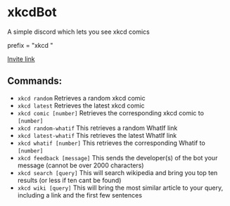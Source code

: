 # xkcdBot
A simple discord which lets you see xkcd comics

prefix = "xkcd "

[Invite link](https://discord.com/api/oauth2/authorize?client_id=718079038471798824&permissions=0&scope=bot)

## Commands:
- `xkcd random` Retrieves a random xkcd comic
- `xkcd latest` Retrieves the latest xkcd comic
- `xkcd comic [number]` Retrieves the corresponding xkcd comic to `[number]`
- `xkcd random-whatif` This retrieves a random WhatIf link
- `xkcd latest-whatif` This retrieves the latest WhatIf link
- `xkcd whatif [number]` This retrieves the corresponding Whatif to `[number]`
- `xkcd feedback [message]` This sends the developer(s) of the bot your message (cannot be over 2000 characters)
- `xkcd search [query]` This will search wikipedia and bring you top ten results (or less if ten cant be found)
- `xkcd wiki [query]` This will bring the most similar article to your query, including a link and the first few sentences